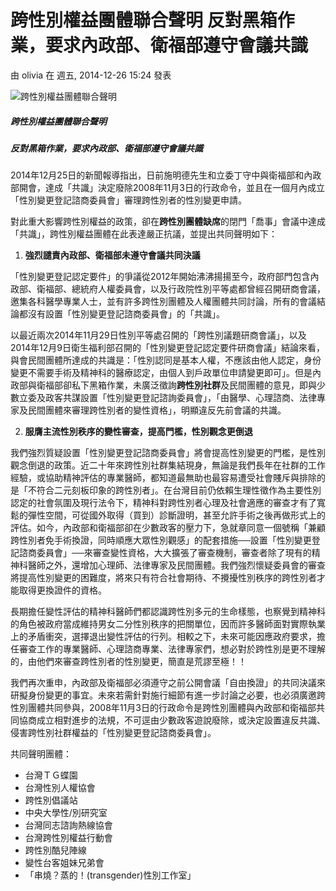 # 跨性別權益團體聯合聲明 反對黑箱作業，要求內政部、衛福部遵守會議共識

由 olivia 在 週五, 2014-12-26 15:24 發表

![跨性別權益團體聯合聲明](https://hotline.org.tw/sites/hotline.org.tw/files/imagecache/node_insert/field_insert_news/576183_0.png)

##### 跨性別權益團體聯合聲明

##### 反對黑箱作業，要求內政部、衛福部遵守會議共識

2014年12月25日的新聞報導指出，日前施明德先生和立委丁守中與衛福部和內政部開會，達成「共識」決定廢除2008年11月3日的行政命令，並且在一個月內成立「性別變更登記諮商委員會」審理跨性別者的性別變更申請。

對此重大影響跨性別權益的政策，卻在**跨性別團體缺席**的閉門「喬事」會議中達成「共識」，跨性別權益團體在此表達嚴正抗議，並提出共同聲明如下：

1. **強烈譴責內政部、衛福部未遵守會議共同決議**

「性別變更登記認定要件」的爭議從2012年開始沸沸揚揚至今，政府部門包含內政部、衛福部、總統府人權委員會，以及行政院性別平等處都曾經召開研商會議，邀集各科醫學專業人士，並有許多跨性別團體及人權團體共同討論，所有的會議結論都沒有設置「性別變更登記諮商委員會」的「共識」。

以最近兩次2014年11月29日性別平等處召開的「跨性別議題研商會議」，以及2014年12月9日衛生福利部召開的「性別變更登記認定要件研商會議」結論來看，與會民間團體所達成的共識是：「性別認同是基本人權，不應該由他人認定，身份變更不需要手術及精神科的醫療認定，由個人到戶政單位申請變更即可」。但是內政部與衛福部卻私下黑箱作業，未廣泛徵詢**跨性別社群**及民間團體的意見，即與少數立委及政客共謀設置「性別變更登記諮詢委員會」，「由醫學、心理諮商、法律專家及民間團體來審理跨性別者的變性資格」，明顯違反先前會議的共識。

2. **服膺主流性別秩序的變性審查，提高門檻，性別觀念更倒退**

我們強烈質疑設置「性別變更登記諮商委員會」將會提高性別變更的門檻，是性別觀念倒退的政策。近二十年來跨性別社群集結現身，無論是我們長年在社群的工作經驗，或協助精神評估的專業醫師，都知道最無助也最容易遭受社會賤斥與排除的是「不符合二元刻板印象的跨性別者」。在台灣目前仍依賴生理性徵作為主要性別認定的社會氛圍及現行法令下，精神科對跨性別者心理及社會適應的審查才有了寬鬆的彈性空間，可從國外取得（買到）診斷證明，甚至允許手術之後再做形式上的評估。如今，內政部和衛福部卻在少數政客的壓力下，急就章同意一個號稱「兼顧跨性別者免手術換證，同時順應大眾性別觀感」的配套措施──設置「性別變更登記諮商委員會」──來審查變性資格，大大擴張了審查機制，審查者除了現有的精神科醫師之外，還增加心理師、法律專家及民間團體。我們強烈懷疑委員會的審查將提高性別變更的困難度，將來只有符合社會期待、不攪擾性別秩序的跨性別者才能取得更換證件的資格。

長期擔任變性評估的精神科醫師們都認識跨性別多元的生命樣態，也察覺到精神科的角色被政府當成維持男女二分性別秩序的把關單位，因而許多醫師面對實際執業上的矛盾衝突，選擇退出變性評估的行列。相較之下，未來可能因應政府要求，擔任審查工作的專業醫師、心理諮商專業、法律專家們，想必對於跨性別是更不理解的，由他們來審查跨性別者的性別變更，簡直是荒謬至極！！

我們再次重申，內政部及衛福部必須遵守之前公開會議「自由換證」的共同決議來研擬身份變更的事宜。未來若需針對施行細節有進一步討論之必要，也必須廣邀跨性別團體共同參與，2008年11月3日的行政命令是跨性別團體與內政部和衛福部共同協商成立相對進步的法規，不可逕由少數政客遊說廢除，或決定設置違反共識、侵害跨性別社群權益的「性別變更登記諮商委員會」。

共同聲明團體：

- 台灣ＴＧ蝶園
- 台灣性別人權協會
- 跨性別倡議站
- 中央大學性/別研究室
- 台灣同志諮詢熱線協會
- 台灣跨性別權益行動會
- 跨性別酷兒陣線
- 變性台客姐妹兄弟會
- 「串燒？蒸的！(transgender)性別工作室」